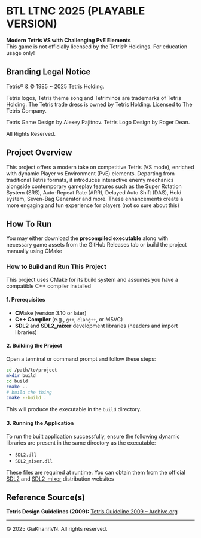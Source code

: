# BTL LTNC 2025 (PLAYABLE VERSION)
**Modern Tetris VS with Challenging PvE Elements**<br>
This game is not officially licensed by the Tetris® Holdings. For education usage only!

## Branding Legal Notice
Tetris® & © 1985 ~ 2025 Tetris Holding.

Tetris logos, Tetris theme song and Tetriminos are trademarks of Tetris Holding.
The Tetris trade dress is owned by Tetris Holding.
Licensed to The Tetris Company.

Tetris Game Design by Alexey Pajitnov.
Tetris Logo Design by Roger Dean.

All Rights Reserved.

## Project Overview  
This project offers a modern take on competitive Tetris (VS mode), enriched with dynamic Player vs Environment (PvE) elements. Departing from traditional Tetris formats, it introduces interactive enemy mechanics alongside contemporary gameplay features such as the Super Rotation System (SRS), Auto-Repeat Rate (ARR), Delayed Auto Shift (DAS), Hold system, Seven-Bag Generator and more. These enhancements create a more engaging and fun experience for players (not so sure about this)

## How To Run
You may either download the **precompiled executable** along with necessary game assets from the GitHub Releases tab or build the project manually using CMake

### How to Build and Run This Project

This project uses CMake for its build system and assumes you have a compatible C++ compiler installed

#### **1. Prerequisites**
- **CMake** (version 3.10 or later)
- **C++ Compiler** (e.g., `g++`, `clang++`, or MSVC)
- **SDL2** and **SDL2_mixer** development libraries (headers and import libraries)

#### **2. Building the Project**

Open a terminal or command prompt and follow these steps:

```bash
cd /path/to/project
mkdir build
cd build
cmake ..
# build the thing
cmake --build . 
```

This will produce the executable in the `build` directory.

#### **3. Running the Application**

To run the built application successfully, ensure the following dynamic libraries are present in the same directory as the executable:

- `SDL2.dll`
- `SDL2_mixer.dll`

These files are required at runtime. You can obtain them from the official [SDL2](https://github.com/libsdl-org/SDL/releases/tag/release-3.2.10) and [SDL2_mixer](https://github.com/libsdl-org/SDL_mixer/releases/tag/release-2.8.1) distribution websites

## Reference Source(s)

**Tetris Design Guidelines (2009):**
[Tetris Guideline 2009 – Archive.org](https://archive.org/details/2009-tetris-variant-concepts_202201/2009%20Tetris%20Design%20Guideline/page/30/mode/2up?view=theater)

---
© 2025 GiaKhanhVN. All rights reserved.
